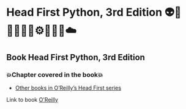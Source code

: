 # Head First Python, 3rd Edition 👽🤖👩🏻‍💻🤯⚙️🐍🧠🎲☁️
## Book  Head First Python, 3rd Edition
### 💥Chapter covered in the book💥
- [Other books in O’Reilly’s Head First series]()

Link to book [O'Reilly](https://www.oreilly.com/library/view/head-first-python/9781492051282/)
